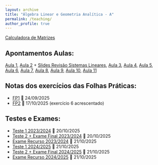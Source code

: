 ```yaml
---
layout: archive
title: "Álgebra Linear e Geometria Analítica - A"
permalink: /teaching/
author_profile: true
---
```



[Calculadora de Matrizes](https://matrixcalc.org/)

Apontamentos Aulas: 
------    
[Aula 1](https://juliana-cunha.github.io/files/Aula%201.pdf), [Aula 2](https://juliana-cunha.github.io/files/Aula%202.pdf) + [Slides Revisão Sistemas Lineares](https://juliana-cunha.github.io/files/Revis%C3%A3o_sistemas_lineares.pdf), [Aula 3](https://juliana-cunha.github.io/files/Aula%203.pdf), [Aula 4](https://juliana-cunha.github.io/files/Aula%204.pdf), [Aula 5](https://juliana-cunha.github.io/files/Aula%205.pdf), [Aula 6](https://juliana-cunha.github.io/files/Aula%206.pdf), [Aula 7](https://juliana-cunha.github.io/files/Aula%207.pdf), [Aula 8](https://juliana-cunha.github.io/files/Aula%208.pdf), [Aula 9](https://juliana-cunha.github.io/files/Aula%209.pdf), [Aula 10](https://juliana-cunha.github.io/files/Aula%2010.pdf), [Aula 11](https://juliana-cunha.github.io/files/Aula%2011.pdf)

Notas dos exercícios das Folhas Práticas:
------
- [FP1](https://juliana-cunha.github.io/files/FP1_res.pdf) 📅 24/09/2025
- [FP2](https://juliana-cunha.github.io/files/FP2_res.pdf) 📅 17/10/2025 (exercício 6 acrescentado)

Testes e Exames:
------
- [Teste 1 2023/2024](https://juliana-cunha.github.io/files/Teste1_2023.pdf) 📅 20/10/2025
- [Teste 2 + Exame Final 2023/2024](https://juliana-cunha.github.io/files/ExameFinal_2023.pdf) 📅 20/10/2025
- [Exame Recurso 2023/2024](https://juliana-cunha.github.io/files/Recurso_2023.pdf) 📅 21/10/2025
- [Teste 1 2024/2025](https://juliana-cunha.github.io/files/Teste1_2024.pdf) 📅 21/10/2025
- [Teste 2 + Exame Final 2024/2025](https://juliana-cunha.github.io/files/ExameFinal_2024.pdf) 📅 21/10/2025
- [Exame Recurso 2024/2025](https://juliana-cunha.github.io/files/Recurso_2024.pdf) 📅 21/10/2025


  

